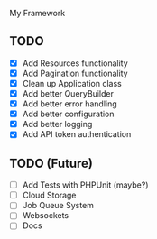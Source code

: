 My Framework

## TODO

- [x] Add Resources functionality
- [x] Add Pagination functionality
- [x] Clean up Application class
- [x] Add better QueryBuilder
- [x] Add better error handling
- [x] Add better configuration
- [x] Add better logging
- [x] Add API token authentication

## TODO (Future)

- [ ] Add Tests with PHPUnit (maybe?)
- [ ] Cloud Storage
- [ ] Job Queue System
- [ ] Websockets
- [ ] Docs
